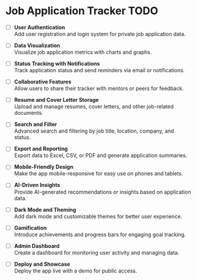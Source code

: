 # Job Application Tracker TODO

- [ ] **User Authentication**  
  Add user registration and login system for private job application data.

- [ ] **Data Visualization**  
  Visualize job application metrics with charts and graphs.

- [ ] **Status Tracking with Notifications**  
  Track application status and send reminders via email or notifications.

- [ ] **Collaborative Features**  
  Allow users to share their tracker with mentors or peers for feedback.

- [ ] **Resume and Cover Letter Storage**  
  Upload and manage resumes, cover letters, and other job-related documents.

- [ ] **Search and Filter**  
  Advanced search and filtering by job title, location, company, and status.

- [ ] **Export and Reporting**  
  Export data to Excel, CSV, or PDF and generate application summaries.

- [ ] **Mobile-Friendly Design**  
  Make the app mobile-responsive for easy use on phones and tablets.

- [ ] **AI-Driven Insights**  
  Provide AI-generated recommendations or insights based on application data.

- [ ] **Dark Mode and Theming**  
  Add dark mode and customizable themes for better user experience.

- [ ] **Gamification**  
  Introduce achievements and progress bars for engaging goal tracking.

- [ ] **Admin Dashboard**  
  Create a dashboard for monitoring user activity and managing data.

- [ ] **Deploy and Showcase**  
  Deploy the app live with a demo for public access.

